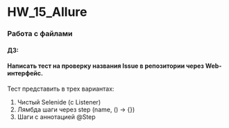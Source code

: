 # HW_15_Allure
### Работа с файлами
#### ДЗ:
#### Написать тест на проверку названия Issue в репозитории через Web-интерфейс.

Тест представить в трех вариантах:
1. Чистый Selenide (с Listener)
2. Лямбда шаги через step (name, () -> {})
3. Шаги с аннотацией @Step